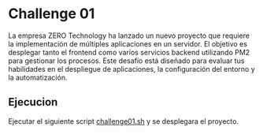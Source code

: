 # Challenge 01

 La empresa ZERO Technology ha lanzado un nuevo proyecto que requiere la implementación de múltiples aplicaciones en un servidor. El objetivo es desplegar tanto el frontend como varios servicios backend utilizando PM2 para gestionar los procesos. Este desafío está diseñado para evaluar tus habilidades en el despliegue de aplicaciones, la configuración del entorno y la automatización.


## Ejecucion

Ejecutar el siguiente script [challenge01.sh](/bash_scripting/challenge01/challenge01.sh) y se desplegara el proyecto.
